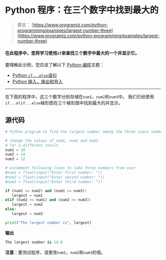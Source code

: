 # Python 程序：在三个数字中找到最大的

> 原文： [https://www.programiz.com/python-programming/examples/largest-number-three](https://www.programiz.com/python-programming/examples/largest-number-three)

#### 在此程序中，您将学习使用`if`来查找三个数字中最大的一个并显示它。

要理解此示例，您应该了解以下 [Python 编程](/python-programming "Python tutorial")主题：

*   [Python `if...else`语句](/python-programming/if-elif-else)
*   [Python 输入，输出和导入](/python-programming/input-output-import)

* * *

在下面的程序中，这三个数字分别存储在`num1`，`num2`和`num3`中。 我们已经使用`if...elif...else`梯形图在三个梯形图中找到最大的并显示。

## 源代码

```py
# Python program to find the largest number among the three input numbers

# change the values of num1, num2 and num3
# for a different result
num1 = 10
num2 = 14
num3 = 12

# uncomment following lines to take three numbers from user
#num1 = float(input("Enter first number: "))
#num2 = float(input("Enter second number: "))
#num3 = float(input("Enter third number: "))

if (num1 >= num2) and (num1 >= num3):
   largest = num1
elif (num2 >= num1) and (num2 >= num3):
   largest = num2
else:
   largest = num3

print("The largest number is", largest) 
```

**输出**

```py
The largest number is 14.0 
```

**注意**：要测试程序，请更改`num1`，`num2`和`num3`的值。